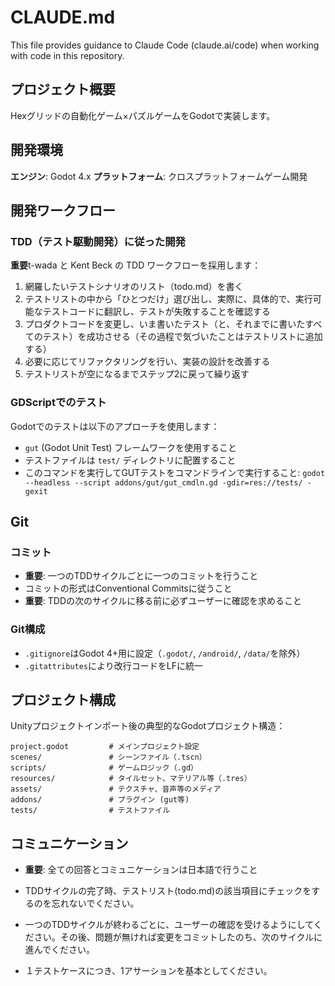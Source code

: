 # CLAUDE.md

This file provides guidance to Claude Code (claude.ai/code) when working with code in this repository.

## プロジェクト概要

Hexグリッドの自動化ゲーム×パズルゲームをGodotで実装します。

## 開発環境

**エンジン**: Godot 4.x
**プラットフォーム**: クロスプラットフォームゲーム開発

## 開発ワークフロー

### TDD（テスト駆動開発）に従った開発

**重要**t-wada と Kent Beck の TDD ワークフローを採用します：

1. 網羅したいテストシナリオのリスト（todo.md）を書く
2. テストリストの中から「ひとつだけ」選び出し、実際に、具体的で、実行可能なテストコードに翻訳し、テストが失敗することを確認する
3. プロダクトコードを変更し、いま書いたテスト（と、それまでに書いたすべてのテスト）を成功させる（その過程で気づいたことはテストリストに追加する）
4. 必要に応じてリファクタリングを行い、実装の設計を改善する
5. テストリストが空になるまでステップ2に戻って繰り返す

### GDScriptでのテスト

Godotでのテストは以下のアプローチを使用します：
- `gut` (Godot Unit Test) フレームワークを使用すること
- テストファイルは `test/` ディレクトリに配置すること
- このコマンドを実行してGUTテストをコマンドラインで実行すること: `godot --headless --script addons/gut/gut_cmdln.gd -gdir=res://tests/ -gexit`

## Git

### コミット
- **重要**: 一つのTDDサイクルごとに一つのコミットを行うこと
- コミットの形式はConventional Commitsに従うこと
- **重要**: TDDの次のサイクルに移る前に必ずユーザーに確認を求めること

###  Git構成

- `.gitignore`はGodot 4+用に設定（`.godot/`, `/android/`, `/data/`を除外）
- `.gitattributes`により改行コードをLFに統一


## プロジェクト構成

Unityプロジェクトインポート後の典型的なGodotプロジェクト構造：
```
project.godot         # メインプロジェクト設定
scenes/               # シーンファイル（.tscn）
scripts/              # ゲームロジック（.gd）
resources/            # タイルセット、マテリアル等（.tres）
assets/               # テクスチャ、音声等のメディア
addons/               # プラグイン (gut等)
tests/                # テストファイル
```

## コミュニケーション

- **重要**: 全ての回答とコミュニケーションは日本語で行うこと

- TDDサイクルの完了時、テストリスト(todo.md)の該当項目にチェックをするのを忘れないでください。
- 一つのTDDサイクルが終わるごとに、ユーザーの確認を受けるようにしてください。その後、問題が無ければ変更をコミットしたのち、次のサイクルに進んでください。
- １テストケースにつき、1アサーションを基本としてください。
